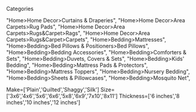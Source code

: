 Categories

"Home>Home Decor>Curtains & Draperies",
"Home>Home Decor>Area Carpets>Rug Pads",
"Home>Home Decor>Area Carpets>Rugs&Carpet>Rags",
"Home>Home Decor>Area Carpets>Rugs&Carpet>Carpets",
"Home>Bedding>Mattresses",
"Home>Bedding>Bed Pillows & Positioners>Bed Pillows",
"Home>Bedding>Bedding Accessories",
"Home>Bedding>Comforters & Sets",
"Home>Bedding>Duvets, Covers & Sets",
"Home>Bedding>Kids' Bedding",
"Home>Bedding>Mattress Pads & Protectors",
"Home>Bedding>Mattress Toppers",
"Home>Bedding>Nursery Bedding",
"Home>Bedding>Sheets & Pillowcases",
"Home>Bedding>Mosquito Net",

<!-- Material=['] -->

Make=['Plain','Quilted','Shaggy','Silk']
Size=['3x6','4x6','5x6','6x6','5x8','6x9','7x10','8x11']
Thickness=['6 inches','8 inches','10 inches','12 inches']

<!-- Color -->
